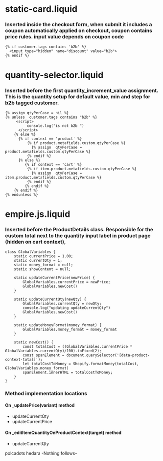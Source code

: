 
# static-card.liquid
### Inserted inside the checkout form, when submit it includes a coupon automatically applied on checkout, coupon contains price rules. input value depends on coupon code
```
{% if customer.tags contains 'b2b' %}
  <input type="hidden" name="discount" value="b2b">
{% endif %}
```
# quantity-selector.liquid
### Inserted before the first quantity_increment_value assignment. This is the quantity setup for default value, min and step for b2b tagged customer.

```
{% assign qtyPerCase = nil %}
{% unless  customer.tags contains "b2b" %}
     <script>
          console.log("is not b2b ")
      </script>
    {% else %}
      {% if context == 'product' %}
          {% if product.metafields.custom.qtyPerCase %}
            {% assign  qtyPerCase = product.metafields.custom.qtyPerCase %}
          {% endif %}
      {% else %}
         {% if context == 'cart' %}
          {% if item.product.metafields.custom.qtyPerCase %}
            {% assign  qtyPerCase = item.product.metafields.custom.qtyPerCase %}
          {% endif %}
         {% endif %}
    {% endif %}
{% endunless %}
```

# empire.js.liquid
### Inserted before the ProductDetails class. Responsible for the custom total next to the quantity input label in product page (hidden on cart context), 

```
class GlobalVariables {
    static currentPrice = 1.00;
    static currentQty = 1;
    static money_format = null;
    static showContent = null;

    static updateCurrentPrice(newPrice) {
        GlobalVariables.currentPrice = newPrice;
        GlobalVariables.newCost()
    }

    static updateCurrentQty(newQty) {
        GlobalVariables.currentQty = newQty;
        console.log("updating updateCurrentQty")
        GlobalVariables.newCost()
    }

    static updateMoneyFormat(money_format) {
        GlobalVariables.money_format = money_format
    }

    static newCost() {
        const totalCost = ((GlobalVariables.currentPrice * GlobalVariables.currentQty)/100).toFixed(2);  
        const spanElement = document.querySelector('[data-product-context-total]');
        let totalCostToMoney = Shopify.formatMoney(totalCost, GlobalVariables.money_format)
        spanElement.innerHTML = totalCostToMoney;
    }
}
```

### Method implementation locations
#### On _updatePrice(variant) method
- updateCurrentQty
- updateCurrentPrice

#### On _editItemQuantityOnProductContext(target) method
- updateCurrentQty

polcadots
hedara
  -Nothing follows-